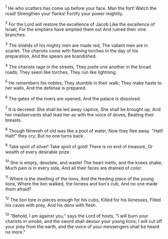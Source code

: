 <sup>1</sup> 
He who scatters has come up before your face. Man the fort! Watch the road! Strengthen your flanks! Fortify your power mightily. 

<sup>2</sup> 
For the Lord will restore the excellence of Jacob Like the excellence of Israel, For the emptiers have emptied them out And ruined their vine branches. 

<sup>3</sup> 
The shields of his mighty men are made red, The valiant men are in scarlet. The chariots come with flaming torches In the day of his preparation, And the spears are brandished. 

<sup>4</sup> 
The chariots rage in the streets, They jostle one another in the broad roads; They seem like torches, They run like lightning. 

<sup>5</sup> 
He remembers his nobles; They stumble in their walk; They make haste to her walls, And the defense is prepared. 

<sup>6</sup> 
The gates of the rivers are opened, And the palace is dissolved. 

<sup>7</sup> 
It is decreed: She shall be led away captive, She shall be brought up; And her maidservants shall lead her as with the voice of doves, Beating their breasts. 

<sup>8</sup> 
Though Nineveh of old was like a pool of water, Now they flee away. "Halt! Halt!" they cry; But no one turns back. 

<sup>9</sup> 
Take spoil of silver! Take spoil of gold! There is no end of treasure, Or wealth of every desirable prize. 

<sup>10</sup> 
She is empty, desolate, and waste! The heart melts, and the knees shake; Much pain is in every side, And all their faces are drained of color. 

<sup>11</sup> 
Where is the dwelling of the lions, And the feeding place of the young lions, Where the lion walked, the lioness and lion's cub, And no one made them afraid? 

<sup>12</sup> 
The lion tore in pieces enough for his cubs, Killed for his lionesses, Filled his caves with prey, And his dens with flesh. 

<sup>13</sup> 
"Behold, I am against you," says the Lord of hosts, "I will burn your chariots in smoke, and the sword shall devour your young lions; I will cut off your prey from the earth, and the voice of your messengers shall be heard no more."